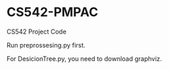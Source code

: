 # CS542-PMPAC
CS542 Project Code

Run preprossesing.py first.

For DesicionTree.py, you need to download graphviz.
